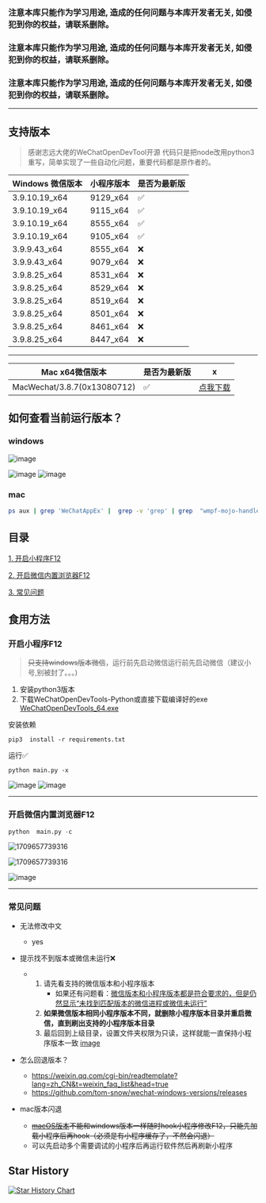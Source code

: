 ### **注意本库只能作为学习用途, 造成的任何问题与本库开发者无关, 如侵犯到你的权益，请联系删除。**

### **注意本库只能作为学习用途, 造成的任何问题与本库开发者无关, 如侵犯到你的权益，请联系删除。**

### **注意本库只能作为学习用途, 造成的任何问题与本库开发者无关, 如侵犯到你的权益，请联系删除。**

---


## 支持版本

> 感谢志远大佬的WeChatOpenDevTool开源 代码只是把node改用python3重写，简单实现了一些自动化问题，重要代码都是原作者的。

| Windows 微信版本 | 小程序版本 | 是否为最新版 |
| ---------------- | ---------- | ------------ |
| 3.9.10.19_x64    | 9129_x64   | ✅           |
| 3.9.10.19_x64    | 9115_x64   | ✅           |
| 3.9.10.19_x64    | 8555_x64   | ✅           |
| 3.9.10.19_x64    | 9105_x64   | ✅           |
| 3.9.9.43_x64     | 8555_x64   | ❌           |
| 3.9.9.43_x64     | 9079_x64   | ❌           |
| 3.9.8.25_x64     | 8531_x64   | ❌           |
| 3.9.8.25_x64     | 8529_x64   | ❌           |
| 3.9.8.25_x64     | 8519_x64   | ❌           |
| 3.9.8.25_x64     | 8501_x64   | ❌           |
| 3.9.8.25_x64     | 8461_x64   | ❌           |
| 3.9.8.25_x64     | 8447_x64   | ❌           |

---


| Mac x64微信版本              | 是否为最新版   | x             
| ----------------            | ------------ | ------------ 
| MacWechat/3.8.7(0x13080712) | ✅           | [点我下载](https://github.com/JaveleyQAQ/WeChatOpenDevTools-Python/releases/download/0.3.1/WeChatOpenDevTools-macos-x64.zip)            



## 如何查看当前运行版本？
### windows
  
![image](./docs/images/version0.jpg)

![image](./docs/images/version1.jpg)
![image](./docs/images/version2.jpg)

### mac
```bash
ps aux | grep 'WeChatAppEx' |  grep -v 'grep' | grep  "wmpf-mojo-handle" 
```


## 目录

[1. 开启小程序F12](#%E9%A3%9F%E7%94%A8%E6%96%B9%E6%B3%95)

[2. 开启微信内置浏览器F12](#%E5%BC%80%E5%90%AF%E5%BE%AE%E4%BF%A1%E5%86%85%E7%BD%AE%E6%B5%8F%E8%A7%88%E5%99%A8F12)

[3. 常见问题](#%E5%B8%B8%E8%A7%81%E9%97%AE%E9%A2%98)

## 食用方法

### 开启小程序F12

> ~~只支持windows版本微信~~，运行前先启动微信运行前先启动微信（建议小号,别被封了。。。)

1. 安装python3版本
2. 下载WeChatOpenDevTools-Python或直接下载编译好的exe
   [WeChatOpenDevTools_64.exe](https://github.com/JaveleyQAQ/WeChatOpenDevTools-Python/releases/)

安装依赖

```
pip3  install -r requirements.txt
```

运行✅

```
python main.py -x
```

![image](./docs/images/run.jpg)
![image](./docs/images/MG38.jpg)

---

### 开启微信内置浏览器F12

```python
python  main.py -c
```

![1709657739316](./docs/images/demo1.png)

![1709657739316](./docs/images/demo2.png)

![image](https://github.com/JaveleyQAQ/WeChatOpenDevTools-Python/assets/132129852/04053f33-3e88-437b-a5c6-48683c984641)

---

### 常见问题

* 无法修改中文
  
  - yes
* 提示找不到版本或微信未运行❌
  
  - 1. 请先看支持的微信版本和小程序版本
       - 如果还有问题看：[微信版本和小程序版本都是符合要求的，但是仍然显示“未找到匹配版本的微信进程或微信未运行”](https://github.com/JaveleyQAQ/WeChatOpenDevTools-Python/issues/38)
    2. **如果微信版本相同小程序版本不同，就删除小程序版本目录并重启微信，直到刷出支持的小程序版本目录**
    3. 最后回到上级目录，设置文件夹权限为只读，这样就能一直保持小程序版本一致
       [image](https://github.com/JaveleyQAQ/WeChatOpenDevTools-Python/assets/132129852/c2b793c3-6d81-424e-a167-3b1e584cef6f)
* 怎么回退版本？
  
  - https://weixin.qq.com/cgi-bin/readtemplate?lang=zh_CN&t=weixin_faq_list&head=true
  - https://github.com/tom-snow/wechat-windows-versions/releases


* mac版本闪退
  -  ~~[macOS版本](https://github.com/JaveleyQAQ/WeChatOpenDevTools-Python/releases/)不能和windows版本一样随时hook小程序修改F12，只能先加载小程序后再hook（必须是有小程序缓存了，不然会闪退）~~
  - 可以先启动多个需要调试的小程序后再运行软件然后再刷新小程序
  
## Star History

[![Star History Chart](https://api.star-history.com/svg?repos=javeleyqaq/WeChatOpenDevTools-Python&type=Date)](https://star-history.com/#javeleyqaq/WeChatOpenDevTools-Python&Date)

